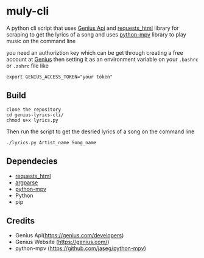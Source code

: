 # muly-cli

A python cli script that uses [Genius Api](https://genius.com/developers) and [requests_html](https://requests-html.kennethreitz.org/) library for scraping to get the lyrics of a song and uses [python-mpv](https://github.com/jaseg/python-mpv) library to play music on the command line


you need an authoriztion key which can be get through creating a free account at [Genius](https://genius.com/) then setting it as an environment variable on your ```.bashrc``` or ```.zshrc``` file like

``````
export GENIUS_ACCESS_TOKEN="your token"

``````

## Build

``````
clone the repository
cd genius-lyrics-cli/
chmod u+x lyrics.py

``````

Then run the script to get the desried lyrics of a song on the command line

``````
./lyrics.py Artist_name Song_name

``````

## Dependecies

* [requests_html](https://requests-html.kennethreitz.org/)
* [argparse](https://requests-html.kennethreitz.org/)
* [python-mpv](https://github.com/jaseg/python-mpv)
* Python 
* pip

## Credits
* Genius Api(https://genius.com/developers)
* Genius Website (https://genius.com/)
* python-mpv (https://github.com/jaseg/python-mpv)
